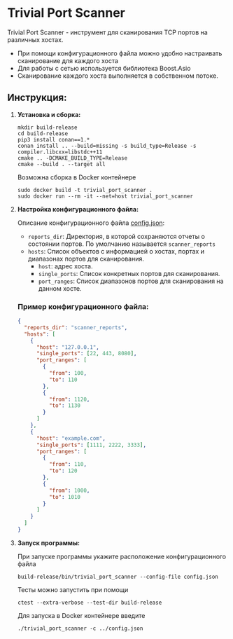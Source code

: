 # Trivial Port Scanner

Trivial Port Scanner - инструмент для сканирования TCP портов на различных хостах. 

- При помощи конфигурационного файла можно удобно настраивать сканирование для каждого хоста
- Для работы с сетью используется библиотека Boost.Asio
- Сканирование каждого хоста выполняется в собственном потоке.

## Инструкция:
1. **Установка и сборка:**
    ```shell
    mkdir build-release
    cd build-release
    pip3 install conan==1.*
    conan install .. --build=missing -s build_type=Release -s compiler.libcxx=libstdc++11
    cmake .. -DCMAKE_BUILD_TYPE=Release
    cmake --build . --target all
    ```
    Возможна сборка в Docker контейнере
    ```shell
    sudo docker build -t trivial_port_scanner .
    sudo docker run --rm -it --net=host trivial_port_scanner
    ```

2. **Настройка конфигурационного файла:**

    Описание конфигурационного файла [config.json](config.json):
    - `reports_dir`: Директория, в которой сохраняются отчеты о состоянии портов. По умолчанию называется `scanner_reports`
    - `hosts`: Список объектов с информацией о хостах, портах и диапазонах портов для сканирования.
        - `host`: адрес хоста.
        - `single_ports`: Список конкретных портов для сканирования.
        - `port_ranges`: Список диапазонов портов для сканирования на данном хосте.

   ### Пример конфигурационного файла:
    ```json
    {
      "reports_dir": "scanner_reports",
      "hosts": [
        {
          "host": "127.0.0.1",
          "single_ports": [22, 443, 8080],
          "port_ranges": [
            {
              "from": 100,
              "to": 110
            },
            {
              "from": 1120,
              "to": 1130
            }
          ]
        },
        {
          "host": "example.com",
          "single_ports": [1111, 2222, 3333],
          "port_ranges": [
            {
              "from": 110,
              "to": 120
            },
            {
              "from": 1000,
              "to": 1010
            }
          ]
        }
      ]
    }
    ```

3. **Запуск программы:**

    При запуске программы укажите расположение конфигурационного файла
    ```shell
    build-release/bin/trivial_port_scanner --config-file config.json
    ```
    Тесты можно запустить при помощи
    ```shell
    ctest --extra-verbose --test-dir build-release
    ```

    Для запуска в Docker контейнере введите
    ```shell
    ./trivial_port_scanner -c ../config.json
    ```
